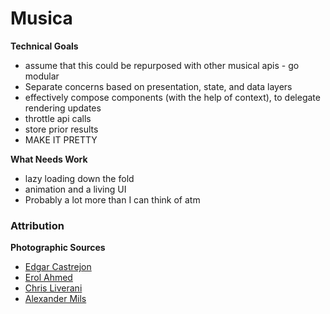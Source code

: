 # Musica

**Technical Goals**

- assume that this could be repurposed with other musical apis - go modular
- Separate concerns based on presentation, state, and data layers
- effectively compose components (with the help of context), to delegate rendering updates
- throttle api calls
- store prior results
- MAKE IT PRETTY

**What Needs Work**

- lazy loading down the fold
- animation and a living UI
- Probably a lot more than I can think of atm

### Attribution

**Photographic Sources**

- [Edgar Castrejon](https://unsplash.com/photos/1CsaVdwfIew)
- [Erol Ahmed](https://unsplash.com/photos/fhWNnHmW40Y)
- [Chris Liverani](https://unsplash.com/photos/5ozBBPGYuQg)
- [Alexander Mils](https://unsplash.com/photos/aiIANaSK9DQ)
